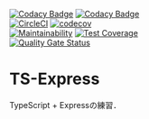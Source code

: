 [![Codacy Badge](https://api.codacy.com/project/badge/Grade/7517300e5dbd468aa28bb0096eff84bf)](https://www.codacy.com/app/kotauchisunsun/ts-express?utm_source=github.com&amp;utm_medium=referral&amp;utm_content=kotauchisunsun/ts-express&amp;utm_campaign=Badge_Grade)
[![Codacy Badge](https://api.codacy.com/project/badge/Coverage/7517300e5dbd468aa28bb0096eff84bf)](https://www.codacy.com/app/kotauchisunsun/ts-express?utm_source=github.com&utm_medium=referral&utm_content=kotauchisunsun/ts-express&utm_campaign=Badge_Coverage)  
[![CircleCI](https://circleci.com/gh/kotauchisunsun/ts-express.svg?style=svg)](https://circleci.com/gh/kotauchisunsun/ts-express)
[![codecov](https://codecov.io/gh/kotauchisunsun/ts-express/branch/master/graph/badge.svg)](https://codecov.io/gh/kotauchisunsun/ts-express)  
[![Maintainability](https://api.codeclimate.com/v1/badges/a3309e8f04b7bec4581f/maintainability)](https://codeclimate.com/github/kotauchisunsun/ts-express/maintainability)
[![Test Coverage](https://api.codeclimate.com/v1/badges/a3309e8f04b7bec4581f/test_coverage)](https://codeclimate.com/github/kotauchisunsun/ts-express/test_coverage)  
[![Quality Gate Status](https://sonarcloud.io/api/project_badges/measure?project=kotauchisunsun_ts-express&metric=alert_status)](https://sonarcloud.io/dashboard?id=kotauchisunsun_ts-express)

# TS-Express

TypeScript + Expressの練習．
